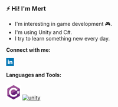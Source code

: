 ### ⚡️ Hi! I'm Mert

  - I'm interesting in game development 🎮.
  - I'm using Unity and C#. 
  - I try to learn something new every day.

**Connect with me:**

<a href="https://www.linkedin.com/in/mertiq">
  <img align="left" alt="Mert İshak Kılıç LinkedIn" width="21px" src="https://raw.githubusercontent.com/edent/SuperTinyIcons/099dc12b59179d07d534069bc8551718f786d91a/images/svg/linkedin.svg" />
</a>

<br />

#### Languages and Tools:

<img src="https://raw.githubusercontent.com/devicons/devicon/master/icons/csharp/csharp-original.svg" alt="csharp" width="40" height="40"/> </a> <a href="https://unity.com/" target="_blank" rel="noreferrer"> <img src="https://www.vectorlogo.zone/logos/unity3d/unity3d-icon.svg" alt="unity" width="40" height="40"/>
